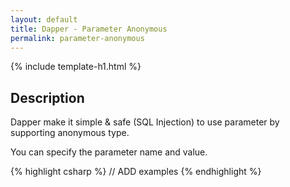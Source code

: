 ```yaml
---
layout: default
title: Dapper - Parameter Anonymous 
permalink: parameter-anonymous
---
```


{% include template-h1.html %}

## Description
Dapper make it simple & safe (SQL Injection) to use parameter by supporting anonymous type.

You can specify the parameter name and value.

{% highlight csharp %}
// ADD examples
{% endhighlight %}
